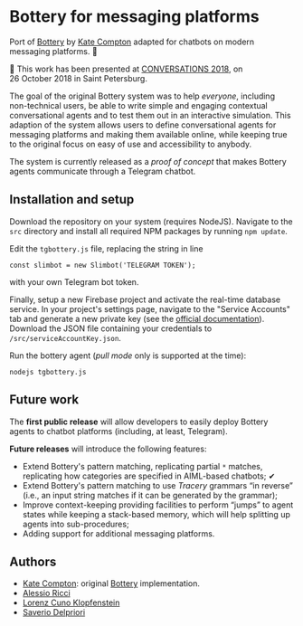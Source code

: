 # Bottery for messaging platforms

Port of [Bottery](https://github.com/google/bottery) by [Kate Compton](https://github.com/galaxykate) adapted for chatbots on modern messaging platforms.&nbsp;🤖

📃 This work has been presented at [CONVERSATIONS&nbsp;2018](https://conversations2018.wordpress.com/program/), on 26&nbsp;October&nbsp;2018 in Saint Petersburg.

The goal of the original Bottery system was to help *everyone*, including non-technical users, be able to write simple and engaging contextual conversational agents and to test them out in an interactive simulation.
This adaption of the system allows users to define conversational agents for messaging platforms and making them available online, while keeping true to the original focus on easy of use and accessibility to anybody.

The system is currently released as a *proof of concept* that makes Bottery agents communicate through a Telegram chatbot.

## Installation and setup

Download the repository on your system (requires NodeJS).
Navigate to the `src` directory and install all required NPM packages by running `npm update`.

Edit the `tgbottery.js` file, replacing the string in line
```
const slimbot = new Slimbot('TELEGRAM TOKEN');
```
with your own Telegram bot token.

Finally, setup a new Firebase project and activate the real-time database service.
In your project's settings page, navigate to the "Service Accounts" tab and generate a new private key (see the [official documentation](https://firebase.google.com/docs/admin/setup#add_firebase_to_your_app)).
Download the JSON file containing your credentials to `/src/serviceAccountKey.json`.

Run the bottery agent (*pull mode* only is supported at the time):
```
nodejs tgbottery.js
```

## Future work

The **first public release** will allow developers to easily deploy Bottery agents to chatbot platforms (including, at least, Telegram).

**Future releases** will introduce the following features:
* Extend Bottery's pattern matching, replicating partial `*` matches, replicating how categories are specified in AIML-based chatbots; ✔
* Extend Bottery's pattern matching to use *Tracery* grammars “in reverse” (i.e., an input string matches if it can be generated by the grammar);
* Improve context-keeping providing facilities to perform “jumps” to agent states while keeping a stack-based memory, which will help splitting up agents into sub-procedures;
* Adding support for additional messaging platforms.

## Authors

* [Kate Compton](https://github.com/galaxykate): original [Bottery](https://github.com/google/bottery) implementation.
* [Alessio Ricci](https://github.com/RiccioAle)
* [Lorenz Cuno Klopfenstein](https://github.com/LorenzCK)
* [Saverio Delpriori](https://github.com/xavbeta)
